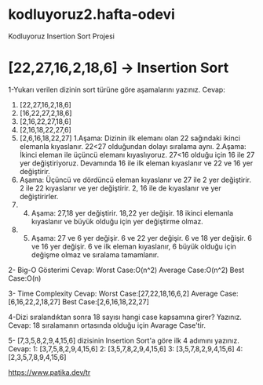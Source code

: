 # kodluyoruz2.hafta-odevi
Kodluyoruz Insertion Sort Projesi
# [22,27,16,2,18,6] -> Insertion Sort

1-Yukarı verilen dizinin sort türüne göre aşamalarını yazınız.
Cevap:
1. [22,27,16,2,18,6]
2. [16,22,27,2,18,6]
3. [2,16,22,27,18,6]
4. [2,16,18,22,27,6]
5. [2,6,16,18,22,27]
1.Aşama: Dizinin ilk elemanı olan 22 sağındaki ikinci elemanla kıyaslanır. 22<27 olduğundan dolayı sıralama aynı.
2.Aşama: İkinci eleman ile üçüncü elemanı kıyaslıyoruz. 27<16 olduğu için 16 ile 27 yer değiştiriyoruz. Devamında 16 ile ilk eleman kıyaslanır ve 22 ve 16 yer değiştirir.
3. Aşama: Üçüncü ve dördüncü eleman kıyaslanır ve  27 ile 2 yer değiştirir. 2 ile 22 kıyaslanır ve yer değiştirir. 2, 16 ile de kıyaslanır ve yer değiştirirler.
4. 4. Aşama: 27,18 yer değiştirir. 18,22 yer değişir. 18 ikinci elemanla kıyaslanır ve büyük olduğu için yer değiştirme olmaz.
5. 5. Aşama: 27 ve 6 yer değişir. 6 ve 22 yer değişir. 6 ve 18 yer değişir. 6 ve 16 yer değişir. 6 ve ilk eleman kıyaslanır, 6 büyük olduğu için değişme olmaz ve sıralama tamamlanır.

2- Big-O Gösterimi
Cevap:
Worst Case:O(n^2)
Average Case:O(n^2)
Best Case:O(n)

3- Time Complexity
Cevap:
Worst Case:[27,22,18,16,6,2]
Average Case:[6,16,22,2,18,27]
Best Case:[2,6,16,18,22,27]

4-Dizi sıralandıktan sonra 18 sayısı hangi case kapsamına girer? Yazınız.
Cevap:
18 sıralamanın ortasında olduğu için Avarage Case'tir.

5- [7,3,5,8,2,9,4,15,6] dizisinin Insertion Sort'a göre ilk 4 adımını yazınız.
Cevap:
1: [3,7,5,8,2,9,4,15,6]
2: [3,5,7,8,2,9,4,15,6]
3: [3,5,7,8,2,9,4,15,6]
4: [2,3,5,7,8,9,4,15,6]

https://www.patika.dev/tr
